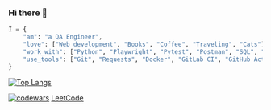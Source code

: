 ### Hi there 👋


```python
I = {
    "am": "a QA Engineer",
    "love": ["Web development", "Books", "Coffee", "Traveling", "Cats"],
    "work_with": ["Python", "Playwright", "Pytest", "Postman", "SQL", "REST", "HTML", "CSS", "SCSS", "JS", "Node.js", "React"],
    "use_tools": ["Git", "Requests", "Docker", "GitLab CI", "GitHub Actions", "JIRA"]
}
```

[![Top Langs](https://github-readme-stats.vercel.app/api/top-langs/?username=popova-iu-iu&layout=compact)](https://github.com/popova-iu-iu/github-readme-stats)

[![codewars](https://www.codewars.com/users/popova-iu-iu/badges/small)](https://www.codewars.com/users/popova-iu-iu) 
[LeetCode](https://leetcode.com/popova-iu-iu/)




<!--
**popova-iu-iu/popova-iu-iu** is a ✨ _special_ ✨ repository because its `README.md` (this file) appears on your GitHub profile.

Here are some ideas to get you started:

- 🔭 I’m currently working on ...
- 🌱 I’m currently learning ...
- 👯 I’m looking to collaborate on ...
- 🤔 I’m looking for help with ...
- 💬 Ask me about ...
- 📫 How to reach me: ...
- 😄 Pronouns: ...
- ⚡ Fun fact: ...
-->
